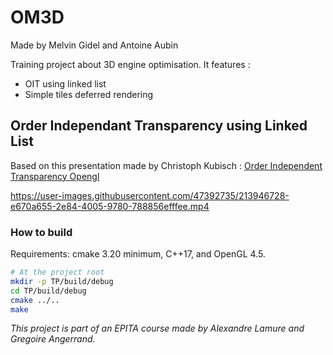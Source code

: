 # OM3D
Made by Melvin Gidel and Antoine Aubin

Training project about 3D engine optimisation. 
It features : 
- OIT using linked list 
- Simple tiles deferred rendering

## Order Independant Transparency using Linked List
Based on this presentation made by Christoph Kubisch : [Order Independent Transparency Opengl](https://on-demand.gputechconf.com/gtc/2014/presentations/S4385-order-independent-transparency-opengl.pdf)

https://user-images.githubusercontent.com/47392735/213946728-e670a655-2e84-4005-9780-788856efffee.mp4



### How to build
Requirements: cmake 3.20 minimum, C++17, and OpenGL 4.5.
```bash
# At the project root
mkdir -p TP/build/debug
cd TP/build/debug
cmake ../..
make
```

_This project is part of an EPITA course made by Alexandre Lamure and Gregoire Angerrand._
